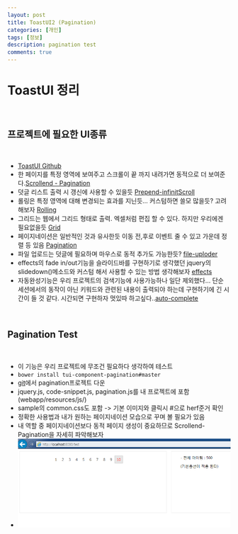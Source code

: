 ```yaml
---
layout: post
title: ToastUI2 (Pagination)
categories: [개인]
tags: [정보]
description: pagination test
comments: true
---
```


# ToastUI 정리

<br/>

## 프로젝트에 필요한 UI종류

<br/>

- [ToastUI Github](https://github.com/nhnent/)
- 한 페이지를 특정 영역에 보여주고 스크롤이 끝 까지 내려가면 동적으로 더 보여준다.[Scrollend - Pagination](https://github.com/nhnent/tui.component.scrollend)
- 덧글 리스트 출력 시 갱신에 사용할 수 있을듯 [Prepend-infinitScroll](https://github.com/nhnent/tui.component.infinite-scroll)
- 롤링은 특정 영역에 대해 변경되는 효과를 지닌듯... 커스텀하면 쓸모 많을듯? 고려해보자 [Rolling](https://github.com/nhnent/tui.component.rolling)
- 그리드는 웹에서 그리드 형태로 출력. 엑셀처럼 편집 할 수 있다. 하지만 우리에겐 필요없을듯 [Grid](https://github.com/nhnent/tui.grid)
- 페이지네이션은 일반적인 것과 유사한듯 이동 전,후로 이벤트 줄 수 있고 가운데 정렬 등 있음 [Pagination](https://github.com/nhnent/tui.component.pagination)
- 파일 업로드는 덧글에 필요하며 마우스로 동적 추가도 가능한듯? [file-uploder](https://github.com/nhnent/tui.component.file-uploader)
- effects의 fade in/out기능을 슬라이드바를 구현하기로 생각했던 jquery의 slidedown()메소드와 커스텀 해서 사용할 수 있는 방법 생각해보자 [effects](https://github.com/nhnent/tui.component.effects)
- 자동완성기능은 우리 프로젝트의 검색기능에 사용가능하나 일단 제외했다... 단순 세션에서의 동작이 아닌 키워드와 관련된 내용이 출력되야 하는데 구현하기에 긴 시간이 들 것 같다. 시간되면 구현하자 멋있따 하고싶다..[auto-complete](https://github.com/nhnent/tui.component.auto-complete)

<br/>

## Pagination Test

<br/>

- 이 기능은 우리 프로젝트에 무조건 필요하다 생각하여 테스트
- `bower install tui-component-pagination#master`
- [git](https://github.com/nhnent/tui.component.pagination)에서 pagination프로젝트 다운
- jquery.js, code-snippet.js, pagination.js를 내 프로젝트에 포함 (webapp/resources/js/)
- sample의 common.css도 포함 -> 기본 이미지와 클릭시 #으로 herf준거 확인
- 정확한 사용법과 내가 원하는 페이지네이션 모습으로 꾸며 볼 필요가 있음
- 내 역할 중 페이지네이션보다 동적 페이지 생성이 중요하므로 Scrollend-Pagination을 자세히 파악해보자
- <img src="/assets/media/pagination.png">
